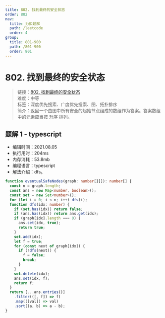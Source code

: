 ```yaml
---
title: 802. 找到最终的安全状态
order: 802
nav:
  title: 力扣题解
  path: /leetcode
  order: 4
group:
  title: 801-900
  path: /801-900
  order: 801
---
```


# 802. 找到最终的安全状态

> 链接：[802. 找到最终的安全状态](https://leetcode-cn.com/problems/find-eventual-safe-states/)  
> 难度：中等  
> 标签：深度优先搜索、广度优先搜索、图、拓扑排序  
> 简介：返回一个由图中所有安全的起始节点组成的数组作为答案。答案数组中的元素应当按 升序 排列。

## 题解 1 - typescript

- 编辑时间：2021.08.05
- 执行用时：204ms
- 内存消耗：53.8mb
- 编程语言：typescript
- 解法介绍：dfs。

```typescript
function eventualSafeNodes(graph: number[][]): number[] {
  const n = graph.length;
  const ans = new Map<number, boolean>();
  const set = new Set<number>();
  for (let i = 0; i < n; i++) dfs(i);
  function dfs(idx: number) {
    if (set.has(idx)) return false;
    if (ans.has(idx)) return ans.get(idx);
    if (graph[idx].length === 0) {
      ans.set(idx, true);
      return true;
    }
    set.add(idx);
    let f = true;
    for (const next of graph[idx]) {
      if (!dfs(next)) {
        f = false;
        break;
      }
    }
    set.delete(idx);
    ans.set(idx, f);
    return f;
  }
  return [...ans.entries()]
    .filter(([, f]) => f)
    .map(([val]) => val)
    .sort((a, b) => a - b);
}
```
